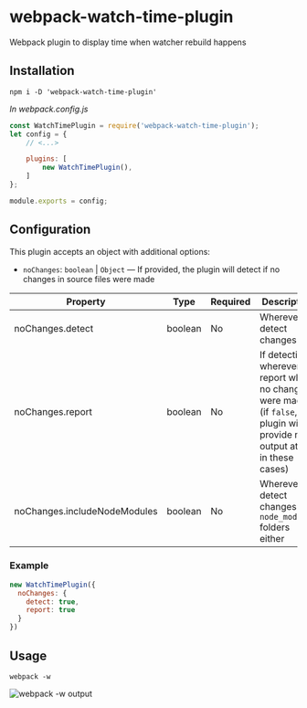 # webpack-watch-time-plugin
Webpack plugin to display time when watcher rebuild happens

## Installation
`npm i -D 'webpack-watch-time-plugin'`

_In webpack.config.js_
```javascript
const WatchTimePlugin = require('webpack-watch-time-plugin');
let config = {
	// <...>

	plugins: [
		new WatchTimePlugin(),
	]
};

module.exports = config;
```

## Configuration
This plugin accepts an object with additional options:
- `noChanges`: `boolean` | `Object` — If provided, the plugin will detect if no changes in source files were made

Property | Type | Required | Description
--- | --- | --- | --- 
noChanges.detect | boolean | No | Wherever to detect changes
noChanges.report | boolean | No | If detecting, wherever to report when no changes were made (if `false`, plugin will provide no output at all in these cases)
noChanges.includeNodeModules | boolean | No | Wherever to detect changes in `node_modules` folders either

### Example
```javascript
new WatchTimePlugin({
  noChanges: {
    detect: true,
    report: true
  }
})
```

## Usage
`webpack -w`

![webpack -w output](./screenshot.png)
